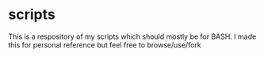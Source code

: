 # scripts

This is a respository of my scripts which should mostly be for BASH. I made this for personal reference but feel free to browse/use/fork
